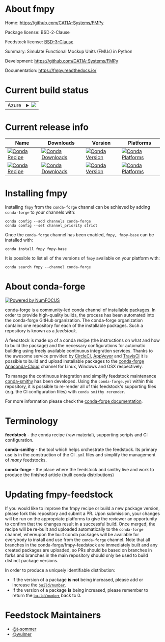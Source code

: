 About fmpy
==========

Home: https://github.com/CATIA-Systems/FMPy

Package license: BSD-2-Clause

Feedstock license: [BSD-3-Clause](https://github.com/conda-forge/fmpy-feedstock/blob/master/LICENSE.txt)

Summary: Simulate Functional Mockup Units (FMUs) in Python

Development: https://github.com/CATIA-Systems/FMPy

Documentation: https://fmpy.readthedocs.io/

Current build status
====================


<table>
    
  <tr>
    <td>Azure</td>
    <td>
      <details>
        <summary>
          <a href="https://dev.azure.com/conda-forge/feedstock-builds/_build/latest?definitionId=5322&branchName=master">
            <img src="https://dev.azure.com/conda-forge/feedstock-builds/_apis/build/status/fmpy-feedstock?branchName=master">
          </a>
        </summary>
        <table>
          <thead><tr><th>Variant</th><th>Status</th></tr></thead>
          <tbody><tr>
              <td>linux_64_python3.7.____cpython</td>
              <td>
                <a href="https://dev.azure.com/conda-forge/feedstock-builds/_build/latest?definitionId=5322&branchName=master">
                  <img src="https://dev.azure.com/conda-forge/feedstock-builds/_apis/build/status/fmpy-feedstock?branchName=master&jobName=linux&configuration=linux_64_python3.7.____cpython" alt="variant">
                </a>
              </td>
            </tr><tr>
              <td>linux_64_python3.8.____cpython</td>
              <td>
                <a href="https://dev.azure.com/conda-forge/feedstock-builds/_build/latest?definitionId=5322&branchName=master">
                  <img src="https://dev.azure.com/conda-forge/feedstock-builds/_apis/build/status/fmpy-feedstock?branchName=master&jobName=linux&configuration=linux_64_python3.8.____cpython" alt="variant">
                </a>
              </td>
            </tr><tr>
              <td>linux_64_python3.9.____cpython</td>
              <td>
                <a href="https://dev.azure.com/conda-forge/feedstock-builds/_build/latest?definitionId=5322&branchName=master">
                  <img src="https://dev.azure.com/conda-forge/feedstock-builds/_apis/build/status/fmpy-feedstock?branchName=master&jobName=linux&configuration=linux_64_python3.9.____cpython" alt="variant">
                </a>
              </td>
            </tr><tr>
              <td>osx_64_python3.7.____cpython</td>
              <td>
                <a href="https://dev.azure.com/conda-forge/feedstock-builds/_build/latest?definitionId=5322&branchName=master">
                  <img src="https://dev.azure.com/conda-forge/feedstock-builds/_apis/build/status/fmpy-feedstock?branchName=master&jobName=osx&configuration=osx_64_python3.7.____cpython" alt="variant">
                </a>
              </td>
            </tr><tr>
              <td>osx_64_python3.8.____cpython</td>
              <td>
                <a href="https://dev.azure.com/conda-forge/feedstock-builds/_build/latest?definitionId=5322&branchName=master">
                  <img src="https://dev.azure.com/conda-forge/feedstock-builds/_apis/build/status/fmpy-feedstock?branchName=master&jobName=osx&configuration=osx_64_python3.8.____cpython" alt="variant">
                </a>
              </td>
            </tr><tr>
              <td>osx_64_python3.9.____cpython</td>
              <td>
                <a href="https://dev.azure.com/conda-forge/feedstock-builds/_build/latest?definitionId=5322&branchName=master">
                  <img src="https://dev.azure.com/conda-forge/feedstock-builds/_apis/build/status/fmpy-feedstock?branchName=master&jobName=osx&configuration=osx_64_python3.9.____cpython" alt="variant">
                </a>
              </td>
            </tr><tr>
              <td>win_64_python3.7.____cpython</td>
              <td>
                <a href="https://dev.azure.com/conda-forge/feedstock-builds/_build/latest?definitionId=5322&branchName=master">
                  <img src="https://dev.azure.com/conda-forge/feedstock-builds/_apis/build/status/fmpy-feedstock?branchName=master&jobName=win&configuration=win_64_python3.7.____cpython" alt="variant">
                </a>
              </td>
            </tr><tr>
              <td>win_64_python3.8.____cpython</td>
              <td>
                <a href="https://dev.azure.com/conda-forge/feedstock-builds/_build/latest?definitionId=5322&branchName=master">
                  <img src="https://dev.azure.com/conda-forge/feedstock-builds/_apis/build/status/fmpy-feedstock?branchName=master&jobName=win&configuration=win_64_python3.8.____cpython" alt="variant">
                </a>
              </td>
            </tr><tr>
              <td>win_64_python3.9.____cpython</td>
              <td>
                <a href="https://dev.azure.com/conda-forge/feedstock-builds/_build/latest?definitionId=5322&branchName=master">
                  <img src="https://dev.azure.com/conda-forge/feedstock-builds/_apis/build/status/fmpy-feedstock?branchName=master&jobName=win&configuration=win_64_python3.9.____cpython" alt="variant">
                </a>
              </td>
            </tr>
          </tbody>
        </table>
      </details>
    </td>
  </tr>
</table>

Current release info
====================

| Name | Downloads | Version | Platforms |
| --- | --- | --- | --- |
| [![Conda Recipe](https://img.shields.io/badge/recipe-fmpy-green.svg)](https://anaconda.org/conda-forge/fmpy) | [![Conda Downloads](https://img.shields.io/conda/dn/conda-forge/fmpy.svg)](https://anaconda.org/conda-forge/fmpy) | [![Conda Version](https://img.shields.io/conda/vn/conda-forge/fmpy.svg)](https://anaconda.org/conda-forge/fmpy) | [![Conda Platforms](https://img.shields.io/conda/pn/conda-forge/fmpy.svg)](https://anaconda.org/conda-forge/fmpy) |
| [![Conda Recipe](https://img.shields.io/badge/recipe-fmpy--base-green.svg)](https://anaconda.org/conda-forge/fmpy-base) | [![Conda Downloads](https://img.shields.io/conda/dn/conda-forge/fmpy-base.svg)](https://anaconda.org/conda-forge/fmpy-base) | [![Conda Version](https://img.shields.io/conda/vn/conda-forge/fmpy-base.svg)](https://anaconda.org/conda-forge/fmpy-base) | [![Conda Platforms](https://img.shields.io/conda/pn/conda-forge/fmpy-base.svg)](https://anaconda.org/conda-forge/fmpy-base) |

Installing fmpy
===============

Installing `fmpy` from the `conda-forge` channel can be achieved by adding `conda-forge` to your channels with:

```
conda config --add channels conda-forge
conda config --set channel_priority strict
```

Once the `conda-forge` channel has been enabled, `fmpy, fmpy-base` can be installed with:

```
conda install fmpy fmpy-base
```

It is possible to list all of the versions of `fmpy` available on your platform with:

```
conda search fmpy --channel conda-forge
```


About conda-forge
=================

[![Powered by
NumFOCUS](https://img.shields.io/badge/powered%20by-NumFOCUS-orange.svg?style=flat&colorA=E1523D&colorB=007D8A)](https://numfocus.org)

conda-forge is a community-led conda channel of installable packages.
In order to provide high-quality builds, the process has been automated into the
conda-forge GitHub organization. The conda-forge organization contains one repository
for each of the installable packages. Such a repository is known as a *feedstock*.

A feedstock is made up of a conda recipe (the instructions on what and how to build
the package) and the necessary configurations for automatic building using freely
available continuous integration services. Thanks to the awesome service provided by
[CircleCI](https://circleci.com/), [AppVeyor](https://www.appveyor.com/)
and [TravisCI](https://travis-ci.com/) it is possible to build and upload installable
packages to the [conda-forge](https://anaconda.org/conda-forge)
[Anaconda-Cloud](https://anaconda.org/) channel for Linux, Windows and OSX respectively.

To manage the continuous integration and simplify feedstock maintenance
[conda-smithy](https://github.com/conda-forge/conda-smithy) has been developed.
Using the ``conda-forge.yml`` within this repository, it is possible to re-render all of
this feedstock's supporting files (e.g. the CI configuration files) with ``conda smithy rerender``.

For more information please check the [conda-forge documentation](https://conda-forge.org/docs/).

Terminology
===========

**feedstock** - the conda recipe (raw material), supporting scripts and CI configuration.

**conda-smithy** - the tool which helps orchestrate the feedstock.
                   Its primary use is in the construction of the CI ``.yml`` files
                   and simplify the management of *many* feedstocks.

**conda-forge** - the place where the feedstock and smithy live and work to
                  produce the finished article (built conda distributions)


Updating fmpy-feedstock
=======================

If you would like to improve the fmpy recipe or build a new
package version, please fork this repository and submit a PR. Upon submission,
your changes will be run on the appropriate platforms to give the reviewer an
opportunity to confirm that the changes result in a successful build. Once
merged, the recipe will be re-built and uploaded automatically to the
`conda-forge` channel, whereupon the built conda packages will be available for
everybody to install and use from the `conda-forge` channel.
Note that all branches in the conda-forge/fmpy-feedstock are
immediately built and any created packages are uploaded, so PRs should be based
on branches in forks and branches in the main repository should only be used to
build distinct package versions.

In order to produce a uniquely identifiable distribution:
 * If the version of a package **is not** being increased, please add or increase
   the [``build/number``](https://docs.conda.io/projects/conda-build/en/latest/resources/define-metadata.html#build-number-and-string).
 * If the version of a package **is** being increased, please remember to return
   the [``build/number``](https://docs.conda.io/projects/conda-build/en/latest/resources/define-metadata.html#build-number-and-string)
   back to 0.

Feedstock Maintainers
=====================

* [@t-sommer](https://github.com/t-sommer/)
* [@wulmer](https://github.com/wulmer/)

